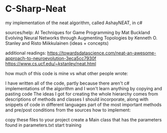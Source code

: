 # C-Sharp-Neat
my implementation of the neat algorithm, called AshayNEAT, in c#

sources/help: AI Techniques for Game Programming by Mat Buckland Evolving Neural Networks through Augmenting Topologies by Kenneth O. Stanley and Risto Miikkulainen (ideas + concepts)

additional readings: https://towardsdatascience.com/neat-an-awesome-approach-to-neuroevolution-3eca5cc7930f https://www.cs.ucf.edu/~kstanley/neat.html

how much of this code is mine vs what other people wrote:

I have written all of the code, partly because there aren't c# implementations of the algorithm and I won't learn anything by copying and pasting code
The ideas I got for creating the whole hierarchy comes from descriptions of methods and classes I should incorporate, along with snippets of code in different languages part of the most important methods and pre/post conditions from the sources
how to implement:

copy these files to your project
create a Main class that has the parameters found in parameters.txt
start training
